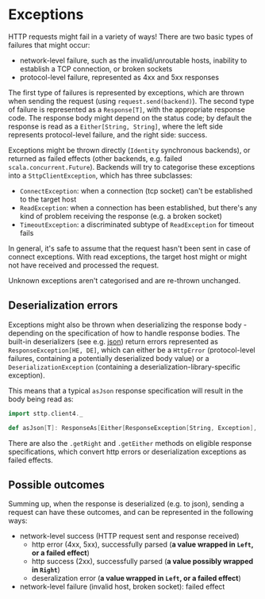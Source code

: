 # Exceptions

HTTP requests might fail in a variety of ways! There are two basic types of failures that might occur:

* network-level failure, such as the invalid/unroutable hosts, inability to establish a TCP connection, or broken sockets
* protocol-level failure, represented as 4xx and 5xx responses

The first type of failures is represented by exceptions, which are thrown when sending the request (using `request.send(backend)`). The second type of failure is represented as a `Response[T]`, with the appropriate response code. The response body might depend on the status code; by default the response is read as a `Either[String, String]`, where the left side represents protocol-level failure, and the right side: success.

Exceptions might be thrown directly (`Identity` synchronous backends), or returned as failed effects (other backends, e.g. failed `scala.concurrent.Future`). Backends will try to categorise these exceptions into a `SttpClientException`, which has three subclasses:

* `ConnectException`: when a connection (tcp socket) can't be established to the target host
* `ReadException`: when a connection has been established, but there's any kind of problem receiving the response (e.g. a broken socket)
* `TimeoutException`: a discriminated subtype of `ReadException` for timeout fails

In general, it's safe to assume that the request hasn't been sent in case of connect exceptions. With read exceptions, the target host might or might not have received and processed the request.

Unknown exceptions aren't categorised and are re-thrown unchanged.

## Deserialization errors

Exceptions might also be thrown when deserializing the response body - depending on the specification of how to handle response bodies. The built-in deserializers (see e.g. [json](../json.md)) return errors represented as `ResponseException[HE, DE]`, which can either be a `HttpError` (protocol-level failures, containing a potentially deserialized body value) or a `DeserializationException` (containing a deserialization-library-specific exception).

This means that a typical `asJson` response specification will result in the body being read as:

```scala
import sttp.client4._

def asJson[T]: ResponseAs[Either[ResponseException[String, Exception], T], Any] = ???
``` 

There are also the `.getRight` and `.getEither` methods on eligible response specifications, which convert http errors or deserialization exceptions as failed effects.

## Possible outcomes

Summing up, when the response is deserialized (e.g. to json), sending a request can have these outcomes, and can be represented in the following ways:

* network-level success (HTTP request sent and response received)
  * http error (4xx, 5xx), successfully parsed (**a value wrapped in `Left`, or a failed effect**)
  * http success (2xx), successfully parsed (**a value possibly wrapped in `Right`**)
  * deseralization error (**a value wrapped in `Left`, or a failed effect**)
* network-level failure (invalid host, broken socket): failed effect
